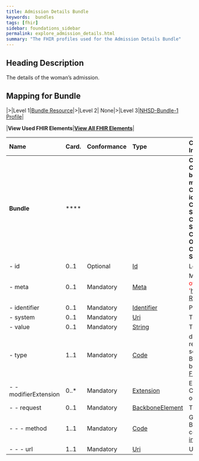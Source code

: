 ```yaml
---
title: Admission Details Bundle
keywords:  bundles
tags: [fhir]
sidebar: foundations_sidebar
permalink: explore_admission_details.html
summary: "The FHIR profiles used for the Admission Details Bundle"
---
```


## Heading Description ##
The details of the woman’s admission.

## Mapping for Bundle ##

|>|Level 1|[Bundle Resource](http://hl7.org/fhir/stu3/bundle.html)|>|Level 2| None|>|Level 3|[NHSD-Bundle-1 Profile](http://xxx)|


|**View Used FHIR Elements**|**[View All FHIR Elements](explore_admission_details_all.html#mapping-for-bundle)**|


|  **Name** | **​Card.** | **Conformance** | **Type** | **Constraints and mapping for XXX Implementation** |
| :--- | :--- | --- | :--- | :--- |
|  **Bundle** | **** |  |  | **Contains a collection of resources<br/>Constraint (bdl-7): FullUrl must be unique in a bundle, or else entries with the same fullUrl must have different meta.versionId<br/>Constraint (bdl-9): A document must have an identifier with a system and a value<br/>Constraint (bdl-3): Entry.Request Only For Some Types Of Bundles<br/>Constraint (bdl-4): Entry.Response Only For Some Types Of Bundles<br/>Constraint (bdl-1): Total Only When A Search Or History<br/>Constraint (bdl-2): Entry.Search Only When A Search** |
|  - id | 0..1 | Optional | [Id](http://hl7.org/fhir/stu3/datatypes.html#id "Id") | Logical id of this artifact |
|  - meta | 0..1 | Mandatory | [Meta](http://hl7.org/fhir/stu3/resource.html#Meta "Meta") | Metadata about the resource <font color='red'>The value attribute of the profile element MUST contain the value 'https://fhir.nhs.uk/STU3/StructureDefinition/ITK-Rest-Bundle-1'</font> |
|  - identifier | 0..1 | Mandatory | [Identifier](http://hl7.org/fhir/stu3/datatypes.html#identifier "Identifier") | Persistent identifier for the bundle |
|  - system | 0..1 | Mandatory | [Uri](http://hl7.org/fhir/stu3/datatypes.html#uri "Uri") | The namespace for the identifier value |
|  - value | 0..1 | Mandatory | [String](http://hl7.org/fhir/stu3/datatypes.html#string "String") | The value that is unique |
|  - type | 1..1 | Mandatory | [Code](http://hl7.org/fhir/stu3/datatypes.html#code "Code") | document : message : transaction : transaction-response : batch : batch-response : history : searchset : collection<br/>Binding (required): Indicates the purpose of a bundle - how it was intended to be used. [See FHIR STU3 for further information](http://hl7.org/fhir/stu3/valueset-bundle-type.html) |
|  - - modifierExtension | 0..* | Mandatory | [Extension](http://hl7.org/fhir/stu3/extensibility.html#Extension "Extension") | Extensions that cannot be ignored<br/>Constraint (ext-1): Must have either extensions or value[x], not both |
|  - - request | 0..1 | Mandatory | [BackboneElement](http://hl7.org/fhir/stu3/backboneelement.html "BackboneElement") | Transaction Related Information |
|  - - - method | 1..1 | Mandatory | [Code](http://hl7.org/fhir/stu3/datatypes.html#code "Code") | GET : POST : PUT : DELETE<br/>Binding (required): HTTP verbs (in the HTTP command line). [See FHIR STU3 for further information](http://hl7.org/fhir/stu3/valueset-http-verb.html) |
|  - - - url | 1..1 | Mandatory | [Uri](http://hl7.org/fhir/stu3/datatypes.html#uri "Uri") | URL for HTTP equivalent of this entry |